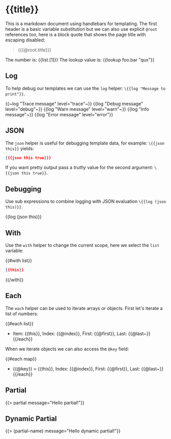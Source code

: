# {{title}}

This is a markdown document using handlebars for templating. The first header is a basic variable substitution but we can also use explicit `@root` references too, here is a block quote that shows the page title with escaping disabled:

> {{{@root.title}}}

The number is: {{list.[1]}}
The lookup value is: {{lookup foo.bar "qux"}}

## Log

To help debug our templates we can use the `log` helper: `\{{log "Message to print"}}`.

{{~log "Trace message" level="trace"~}}
{{log "Debug message" level="debug"~}}
{{log "Warn message" level="warn"~}}
{{log "Info message"~}}
{{log "Error message" level="error"}}

## JSON

The `json` helper is useful for debugging template data, for example: `\{{json this}}` yields:

```json
{{{json this true}}}
```

If you want pretty output pass a *truthy* value for the second argument: `\{{json this true}}`.

## Debugging

Use sub expressions to combine logging with JSON evaluation `\{{log (json this)}}`.

{{log (json this)}}

## With

Use the `with` helper to change the current scope, here we select the `list` variable:

{{#with list}}
```json
{{this}}
```
{{/with}}

## Each

The `each` helper can be used to iterate arrays or objects. First let's iterate a list of numbers:

{{#each list}}
* Item: {{this}}, Index: {{@index}}, First: {{@first}}, Last: {{@last~}}
{{/each}}

When we iterate objects we can also access the `@key` field:

{{#each map}}
* {{@key}} = {{this}}, Index: {{@index}}, First: {{@first}}, Last: {{@last~}}
{{/each}}

## Partial

{{> partial message="Hello partial!"}}

## Dynamic Partial

{{> (partial-name) message="Hello dynamic partial!"}}

